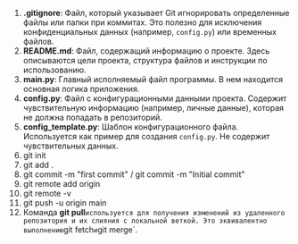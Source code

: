 1. **.gitignore**: Файл, который указывает Git игнорировать определенные файлы или папки при коммитах. Это полезно для исключения конфиденциальных данных (например, `config.py`) или временных файлов.
2. **README.md**: Файл, содержащий информацию о проекте. Здесь описываются цели проекта, структура файлов и инструкции по использованию.
3. **main.py**: Главный исполняемый файл программы. В нем находится основная логика приложения.
4. **config.py**: Файл с конфигурационными данными проекта. Содержит чувствительную информацию (например, личные данные), которая не должна попадать в репозиторий.
5. **config_template.py**: Шаблон конфигурационного файла. Используется как пример для создания `config.py`. Не содержит чувствительных данных.
6. git init
7. git add .
8. git commit -m "first commit" / git commit -m "Initial commit"
9. git remote add origin
10. git remote -v
11. git push -u origin main
12. Команда **git pull**` используется для получения изменений из удаленного репозитория и их слияния с локальной веткой. Это эквивалентно выполнению `git fetch` и `git merge`.
